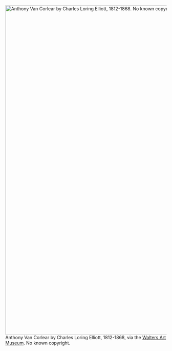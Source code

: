 <html><body><a href="/wp-content/uploads/2014/09/pl7_37101_fnt_sl.jpg"><img class="size-large wp-image-337" src="/wp-content/uploads/2014/09/pl7_37101_fnt_sl-862x1024.jpg" alt="Anthony Van Corlear by Charles Loring Elliott, 1812-1868. No known copyright. " width="862" height="1024"></a> Anthony Van Corlear by Charles Loring Elliott, 1812-1868, via the <a href="http://art.thewalters.org/detail/14166/anthony-van-corlear/" target="_blank">Walters Art Museum</a>. No known copyright.</body></html>